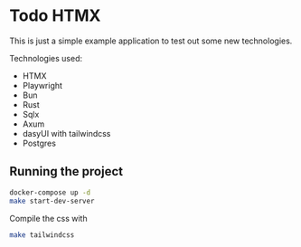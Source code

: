 # Todo HTMX

This is just a simple example application to test out some new technologies.

Technologies used:

- HTMX
- Playwright
- Bun
- Rust
- Sqlx
- Axum
- dasyUI with tailwindcss
- Postgres

## Running the project

```bash
docker-compose up -d
make start-dev-server
```

Compile the css with

```bash
make tailwindcss
```
